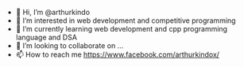 - 👋 Hi, I’m @arthurkindo
- 👀 I’m interested in web development and competitive programming
- 🌱 I’m currently learning web development and cpp programming language and DSA
- 💞️ I’m looking to collaborate on ...
- 📫 How to reach me https://www.facebook.com/arthurkindox/

<!---
arthurkindo/arthurkindo is a ✨ special ✨ repository because its `README.md` (this file) appears on your GitHub profile.
You can click the Preview link to take a look at your changes.
--->
